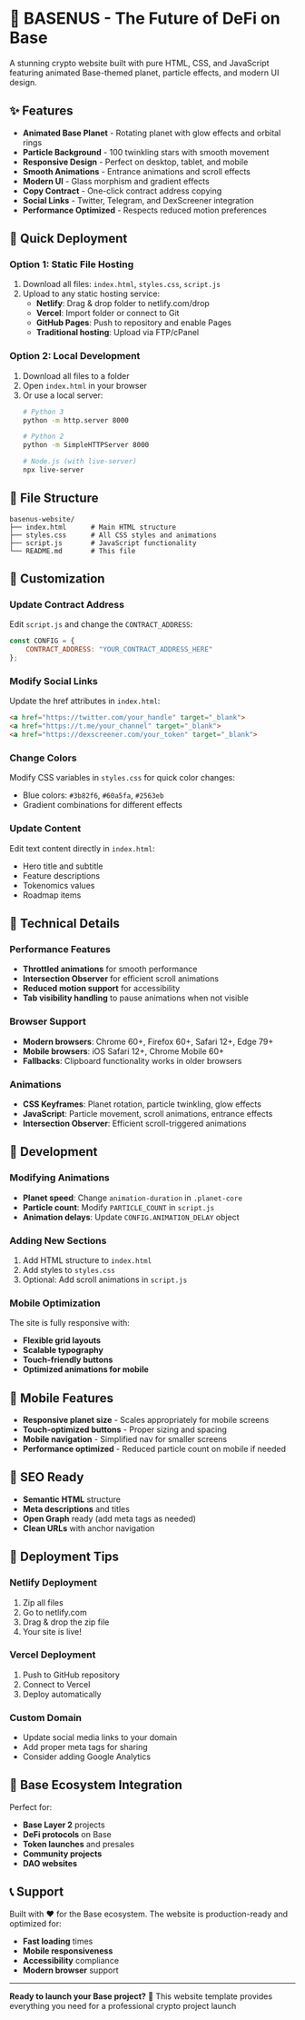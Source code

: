 # 🌌 BASENUS - The Future of DeFi on Base

A stunning crypto website built with pure HTML, CSS, and JavaScript featuring animated Base-themed planet, particle effects, and modern UI design.

## ✨ Features

- **Animated Base Planet** - Rotating planet with glow effects and orbital rings
- **Particle Background** - 100 twinkling stars with smooth movement
- **Responsive Design** - Perfect on desktop, tablet, and mobile
- **Smooth Animations** - Entrance animations and scroll effects
- **Modern UI** - Glass morphism and gradient effects
- **Copy Contract** - One-click contract address copying
- **Social Links** - Twitter, Telegram, and DexScreener integration
- **Performance Optimized** - Respects reduced motion preferences

## 🚀 Quick Deployment

### Option 1: Static File Hosting
1. Download all files: `index.html`, `styles.css`, `script.js`
2. Upload to any static hosting service:
   - **Netlify**: Drag & drop folder to netlify.com/drop
   - **Vercel**: Import folder or connect to Git
   - **GitHub Pages**: Push to repository and enable Pages
   - **Traditional hosting**: Upload via FTP/cPanel

### Option 2: Local Development
1. Download all files to a folder
2. Open `index.html` in your browser
3. Or use a local server:
   ```bash
   # Python 3
   python -m http.server 8000
   
   # Python 2
   python -m SimpleHTTPServer 8000
   
   # Node.js (with live-server)
   npx live-server
   ```

## 📁 File Structure

```
basenus-website/
├── index.html      # Main HTML structure
├── styles.css      # All CSS styles and animations
├── script.js       # JavaScript functionality
└── README.md       # This file
```

## 🎨 Customization

### Update Contract Address
Edit `script.js` and change the `CONTRACT_ADDRESS`:
```javascript
const CONFIG = {
    CONTRACT_ADDRESS: "YOUR_CONTRACT_ADDRESS_HERE"
};
```

### Modify Social Links
Update the href attributes in `index.html`:
```html
<a href="https://twitter.com/your_handle" target="_blank">
<a href="https://t.me/your_channel" target="_blank">
<a href="https://dexscreener.com/your_token" target="_blank">
```

### Change Colors
Modify CSS variables in `styles.css` for quick color changes:
- Blue colors: `#3b82f6`, `#60a5fa`, `#2563eb`
- Gradient combinations for different effects

### Update Content
Edit text content directly in `index.html`:
- Hero title and subtitle
- Feature descriptions
- Tokenomics values
- Roadmap items

## 🌟 Technical Details

### Performance Features
- **Throttled animations** for smooth performance
- **Intersection Observer** for efficient scroll animations
- **Reduced motion support** for accessibility
- **Tab visibility handling** to pause animations when not visible

### Browser Support
- **Modern browsers**: Chrome 60+, Firefox 60+, Safari 12+, Edge 79+
- **Mobile browsers**: iOS Safari 12+, Chrome Mobile 60+
- **Fallbacks**: Clipboard functionality works in older browsers

### Animations
- **CSS Keyframes**: Planet rotation, particle twinkling, glow effects
- **JavaScript**: Particle movement, scroll animations, entrance effects
- **Intersection Observer**: Efficient scroll-triggered animations

## 🔧 Development

### Modifying Animations
- **Planet speed**: Change `animation-duration` in `.planet-core`
- **Particle count**: Modify `PARTICLE_COUNT` in `script.js`
- **Animation delays**: Update `CONFIG.ANIMATION_DELAY` object

### Adding New Sections
1. Add HTML structure to `index.html`
2. Add styles to `styles.css`
3. Optional: Add scroll animations in `script.js`

### Mobile Optimization
The site is fully responsive with:
- **Flexible grid layouts**
- **Scalable typography**
- **Touch-friendly buttons**
- **Optimized animations for mobile**

## 📱 Mobile Features

- **Responsive planet size** - Scales appropriately for mobile screens
- **Touch-optimized buttons** - Proper sizing and spacing
- **Mobile navigation** - Simplified nav for smaller screens
- **Performance optimized** - Reduced particle count on mobile if needed

## 🎯 SEO Ready

- **Semantic HTML** structure
- **Meta descriptions** and titles
- **Open Graph** ready (add meta tags as needed)
- **Clean URLs** with anchor navigation

## 🚀 Deployment Tips

### Netlify Deployment
1. Zip all files
2. Go to netlify.com
3. Drag & drop the zip file
4. Your site is live!

### Vercel Deployment
1. Push to GitHub repository
2. Connect to Vercel
3. Deploy automatically

### Custom Domain
- Update social media links to your domain
- Add proper meta tags for sharing
- Consider adding Google Analytics

## 💎 Base Ecosystem Integration

Perfect for:
- **Base Layer 2** projects
- **DeFi protocols** on Base
- **Token launches** and presales
- **Community projects**
- **DAO websites**

## 📞 Support

Built with ❤️ for the Base ecosystem. The website is production-ready and optimized for:
- **Fast loading** times
- **Mobile responsiveness**
- **Accessibility** compliance
- **Modern browser** support

---

**Ready to launch your Base project?** 🚀 This website template provides everything you need for a professional crypto project launch
